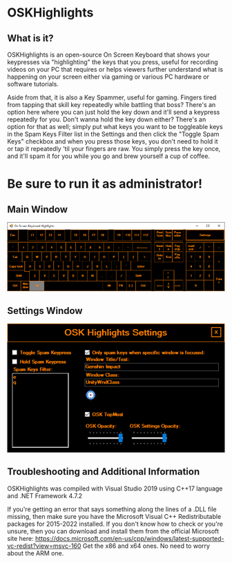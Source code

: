 # OSKHighlights
## What is it?
OSKHighlights is an open-source On Screen Keyboard that shows your keypresses via "highlighting" the keys that you press, useful for recording videos on your PC that requires or helps viewers further understand what is happening on your screen either via gaming or various PC hardware or software tutorials.

Aside from that, it is also a Key Spammer, useful for gaming. Fingers tired from tapping that skill key repeatedly while battling that boss? There's an option here where you can
just hold the key down and it'll send a keypress repeatedly for you. Don't wanna hold the key down either? There's an option for that as well; simply put what keys you want to be
toggleable keys in the Spam Keys Filter list in the Settings and then click the "Toggle Spam Keys" checkbox and when you press those keys, you don't need to hold it or tap it
repeatedly 'til your fingers are raw. You simply press the key once, and it'll spam it for you while you go and brew yourself a cup of coffee.

<h1><b>Be sure to run it as administrator!</b></h1>

## Main Window
<div align="center">
  <p>
    <img src="https://github.com/Rixef/OSKHighlights/blob/main/.github/OSKH.png" width="902" alt="OSKH" />
  </p>
</div>

## Settings Window
<div align="center">
  <p>
    <img src="https://github.com/Rixef/OSKHighlights/blob/main/.github/OSKHSettings.png" width="545" alt="OSKHSettings" />
  </p>
</div>

## Troubleshooting and Additional Information
OSKHighlights was compiled with Visual Studio 2019 using C++17 language and .NET Framework 4.7.2

If you're getting an error that says something along the lines of a .DLL file missing, then make sure you have the Microsoft Visual C++ Redistributable packages for 2015-2022 installed. If you don't know how to check or you're unsure, then you can download and install them from the official Microsoft site here: https://docs.microsoft.com/en-us/cpp/windows/latest-supported-vc-redist?view=msvc-160
Get the x86 and x64 ones. No need to worry about the ARM one.
